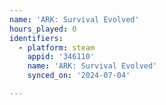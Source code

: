 ```yaml
---
name: 'ARK: Survival Evolved'
hours_played: 0
identifiers:
  - platform: steam
    appid: '346110'
    name: 'ARK: Survival Evolved'
    synced_on: '2024-07-04'

---
```

